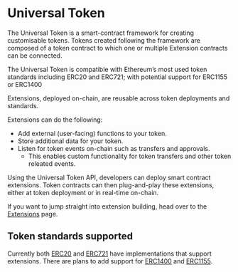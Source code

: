 # Universal Token

The Universal Token is a smart-contract framework for creating customisable tokens. Tokens created following the framework are composed of a token contract to which one or multiple Extension contracts can be connected. 

The Universal Token is compatible with Ethereum’s most used token standards including ERC20 and ERC721; with potential support for ERC1155 or ERC1400  

Extensions, deployed on-chain, are reusable across token deployments and standards. 

Extensions can do the following:

* Add external (user-facing) functions to your token.
* Store additional data for your token.
* Listen for token events on-chain such as transfers and approvals.
    - This enables custom functionality for token transfers and other token releated events.

Using the Universal Token API, developers can deploy smart contract extensions. Token contracts can then plug-and-play these extensions, either at token deployment or in real-time on-chain. 

If you want to jump straight into extension building, head over to the [Extensions](/extensions/getting-started) page.

## Token standards supported

Currently both [ERC20](https://github.com/ConsenSys/UniversalToken-extendable/blob/main/contracts/ERC20.sol) and [ERC721](https://github.com/ConsenSys/UniversalToken-extendable/blob/main/contracts/ERC721.sol) have implementations that support extensions. There are plans to add support for [ERC1400](https://github.com/ethereum/eips/issues/1411) and [ERC1155](https://eips.ethereum.org/EIPS/eip-1155). 


    


